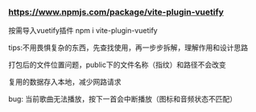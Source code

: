 ### https://www.npmjs.com/package/vite-plugin-vuetify
按需导入vuetify插件
npm i vite-plugin-vuetify

tips:不用畏惧复杂的东西，先查找使用，再一步步拆解，理解作用和设计思路

打包后的文件位置问题，public下的文件名称（指纹）和路径不会改变

复用的数据存入本地，减少网路请求

bug:
当前歌曲无法播放，按下一首会中断播放（图标和音频状态不匹配）